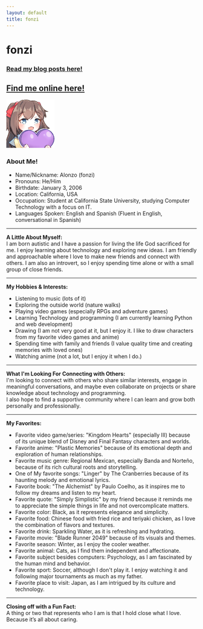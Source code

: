 ```yaml
---
layout: default
title: fonzi
---
```

# fonzi  
### [<ins>Read my blog posts here!</ins>](/blog/blog-index.md)  

## [<ins>Find me online here!</ins>](https://guns.lol/fonzifanz)  

![icon](./NeuroHeart.png)
### About Me!
* Name/Nickname: Alonzo (fonzi)
* Pronouns: He/Him
* Birthdate: January 3, 2006
* Location: California, USA
* Occupation: Student at California State University, studying Computer Technology with a focus on IT.
* Languages Spoken: English and Spanish (Fluent in English, conversational in Spanish)

---

**A Little About Myself:**  
I am born autistic and I have a passion for living the life God sacrificed for me. I enjoy learning about technology and exploring new ideas. I am friendly and approachable where I love to make new friends and connect with others. I am also an introvert, so I enjoy spending time alone or with a small group of close friends.

---

**My Hobbies & Interests:**  
* Listening to music (lots of it)
* Exploring the outside world (nature walks)
* Playing video games (especially RPGs and adventure games)
* Learning Technology and programming (I am currently learning Python and web development)
* Drawing (I am not very good at it, but I enjoy it. I like to draw characters from my favorite video games and anime)
* Spending time with family and friends (I value quality time and creating memories with loved ones)
* Watching anime (not a lot, but I enjoy it when I do.)

---

**What I'm Looking For Connecting with Others:**  
I'm looking to connect with others who share similar interests, engage in meaningful conversations, and maybe even collaborate on projects or share knowledge about technology and programming.  
I also hope to find a supportive community where I can learn and grow both personally and professionally.

---

**My Favorites:**  
* Favorite video game/series: "Kingdom Hearts" (especially III) because of its unique blend of Disney and Final Fantasy characters and worlds.
* Favorite anime: "Plastic Memories" because of its emotional depth and exploration of human relationships.
* Favorite music genre: Regional Mexican, especially Banda and Norteño, because of its rich cultural roots and storytelling.
* One of My favorite songs: "Linger" by The Cranberries because of its haunting melody and emotional lyrics.
* Favorite book: "The Alchemist" by Paulo Coelho, as it inspires me to follow my dreams and listen to my heart.
* Favorite quote: "Simply Simplistic" by my friend because it reminds me to appreciate the simple things in life and not overcomplicate matters.
* Favorite color: Black, as it represents elegance and simplicity.
* Favorite food: Chinese food with fried rice and teriyaki chicken, as I love the combination of flavors and textures.
* Favorite drink: Sparkling Water, as it is refreshing and hydrating.
* Favorite movie: "Blade Runner 2049" because of its visuals and themes.
* Favorite season: Winter, as I enjoy the cooler weather.
* Favorite animal: Cats, as I find them independent and affectionate.
* Favorite subject besides computers: Psychology, as I am fascinated by the human mind and behavior.
* Favorite sport: Soccer, although I don't play it. I enjoy watching it and following major tournaments as much as my father.
* Favorite place to visit: Japan, as I am intrigued by its culture and technology.

---

**Closing off with a Fun Fact:**  
A thing or two that represents who I am is that I hold close what I love. Because it’s all about caring.








